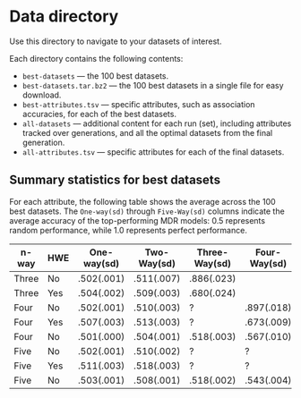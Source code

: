 # Data directory

Use this directory to navigate to your datasets of interest.

Each directory contains the following contents:

+ `best-datasets` — the 100 best datasets.
+ `best-datasets.tar.bz2` — the 100 best datasets in a single file for easy download.
+ `best-attributes.tsv` — specific attributes, such as association accuracies, for each of the best datasets.
+ `all-datasets` — additional content for each run (set), including attributes tracked over generations, and all the optimal datasets from the final generation.
+ `all-attributes.tsv` — specific attributes for each of the final datasets.

## Summary statistics for best datasets

For each attribute, the following table shows the average across the 100 best datasets. The `One-way(sd)` through `Five-Way(sd)` columns indicate the average accuracy of the top-performing MDR models: 0.5 represents random performance, while 1.0 represents perfect performance.

| n-way | HWE | One-way(sd) | Two-Way(sd) | Three-Way(sd) | Four-Way(sd) | Five-Way(sd) | name                         |
|-------|-----|-------------|-------------|---------------|--------------|--------------|------------------------------|
| Three | No  | .502(.001)  | .511(.007)  | .886(.023)    |              |              | [threeway](threeway)         |
| Three | Yes | .504(.002)  | .509(.003)  | .680(.024)    |              |              | [HWthreeway](HWthreeway)     |
| Four  | No  | .502(.001)  | .510(.003)  | ?             | .897(.018)   |              | [fourway](fourway)           |
| Four  | Yes | .507(.003)  | .513(.003)  | ?             | .673(.009)   |              | [HWfourway](HWfourway)       |
| Four  | No  | .501(.000)  | .504(.001)  | .518(.003)    | .567(.010)   |              | [fourwayNoLow](fourwayNoLow) |
| Five  | No  | .502(.001)  | .510(.002)  | ?             | ?            | .895(.009)   | [fiveway](fiveway)           |
| Five  | Yes | .511(.003)  | .518(.003)  | ?             | ?            | .693(.008)   | [HWfiveway](HWfiveway)       |
| Five  | No  | .503(.001)  | .508(.001)  | .518(.002)    | .543(.004)   | .690(.008)   | [fivewayNoLow](fivewayNoLow) |
